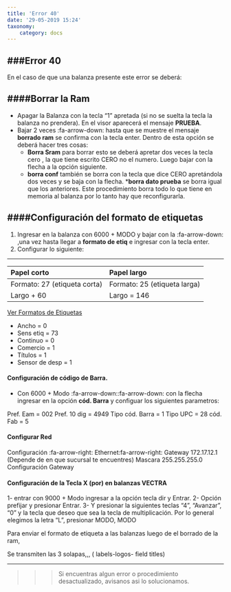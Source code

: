```yaml
---
title: 'Error 40'
date: '29-05-2019 15:24'
taxonomy:
    category: docs
---
```


###Error 40
------------
En el caso de que una balanza presente este error se deberá:

####Borrar la Ram
------------
* Apagar la Balanza con la tecla “1” apretada (si no se suelta la tecla la balanza no prendera). En el visor aparecerá el mensaje **PRUEBA**.
* Bajar 2 veces :fa-arrow-down: hasta que se muestre el mensaje **borrado ram** se confirma con la tecla enter. Dentro de esta opción se deberá hacer tres cosas:
	* **Borra Sram** para borrar esto se deberá apretar dos veces la tecla cero , la que tiene escrito CERO no el numero. Luego bajar con la flecha a la opción siguiente.
	* **borra conf** también se borra con la tecla que dice CERO apretándola dos veces y  se baja con la flecha.
	***borra dato prueba** se borra igual que los anteriores.
Este procedimiento borra todo lo que tiene en memoria al balanza por lo tanto hay que reconfigurarla.

####Configuración del formato de etiquetas
------------

1. Ingresar en la balanza con 6000 + MODO y bajar con la :fa-arrow-down: ,una vez hasta llegar a **formato de etiq** e ingresar con la tecla enter.
2. Configurar lo siguiente:

------------

 |  Papel corto | Papel largo  									 |
 | :------------ | :------------								 |
 |  Formato: 27 (etiqueta corta) | Formato: 25 (etiqueta larga)  |
 | Largo +  60   |  Largo =  146 								 |

[Ver Formatos de Etiquetas](http://localhost/grav/es/balanza/cambiar-formato)

* Ancho = 0 
* Sens etiq = 73
* Continuo = 0
* Comercio = 1
* Títulos = 1
* Sensor de desp = 1

#### Configuración de código de Barra.
* Con 6000 + Modo :fa-arrow-down::fa-arrow-down: con la flecha ingresar en la opción **cód. Barra** y configuar los siguientes parametros: 

Pref. Eam = 002
Pref. 10 dig = 4949
Tipo cód. Barra = 1
Tipo UPC = 28
cód. Fab = 5

#### Configurar Red

Configuración :fa-arrow-right: Ethernet:fa-arrow-right:
Gateway 172.17.12.1 (Depende de en que sucursal te encuentres)
Mascara  255.255.255.0
Configuración Gateway

#### Configuración de la Tecla X (por) en balanzas VECTRA
1-	entrar con 9000 + Modo ingresar a la opción tecla dir y Entrar.
2-	Opción prefijar y presionar Entrar.
3-	Y presionar la siguientes teclas “4”, “Avanzar”, “0” y la tecla que deseo que sea la tecla de multiplicación. Por lo general elegimos la letra “L”, presionar MODO, MODO

Para enviar el formato de etiqueta a las balanzas luego de el borrado de la ram,

Se transmiten las 3 solapas,,, ( labels-logos- field titles)





------------

>>>Si encuentras algun error o procedimiento desactualizado, avisanos asi lo solucionamos.